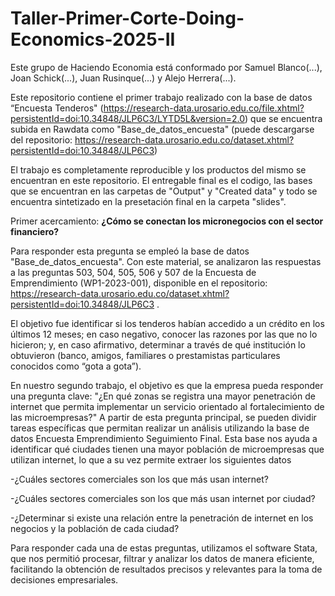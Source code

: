 # Taller-Primer-Corte-Doing-Economics-2025-II
Este grupo de Haciendo Economia está conformado por Samuel Blanco(...), Joan Schick(...), Juan Rusinque(...) y Alejo Herrera(...).

Este repositorio contiene el primer trabajo realizado con la base de datos “Encuesta Tenderos" (https://research-data.urosario.edu.co/file.xhtml?persistentId=doi:10.34848/JLP6C3/LYTD5L&version=2.0) que se encuentra subida en Rawdata como "Base_de_datos_encuesta" (puede descargarse del repositorio: https://research-data.urosario.edu.co/dataset.xhtml?persistentId=doi:10.34848/JLP6C3)

El trabajo es completamente reproducible y los productos del mismo se encuentran en este repositorio. El entregable final es el codigo, las bases que se encuentran en las carpetas de "Output" y "Created data" y todo se encuentra sintetizado en la presetación final en la carpeta "slides".

Primer acercamiento:
**¿Cómo se conectan los micronegocios con el sector financiero?**

Para responder esta pregunta se empleó la base de datos "Base_de_datos_encuesta". Con este material, se analizaron las respuestas a las preguntas 503, 504, 505, 506 y 507 de la Encuesta de Emprendimiento (WP1-2023-001), disponible en el repositorio: https://research-data.urosario.edu.co/dataset.xhtml?persistentId=doi:10.34848/JLP6C3 .

El objetivo fue identificar si los tenderos habían accedido a un crédito en los últimos 12 meses; en caso negativo, conocer las razones por las que no lo hicieron; y, en caso afirmativo, determinar a través de qué institución lo obtuvieron (banco, amigos, familiares o prestamistas particulares conocidos como “gota a gota”). 

En nuestro segundo trabajo, el objetivo es que la empresa pueda responder una pregunta clave: "¿En qué zonas se registra una mayor penetración de internet que permita implementar un servicio orientado al fortalecimiento de las microempresas?"
A partir de esta pregunta principal, se pueden dividir tareas específicas que permitan realizar un análisis utilizando la base de datos Encuesta Emprendimiento Seguimiento Final. Esta base nos ayuda a identificar qué ciudades tienen una mayor población de microempresas que utilizan internet, lo que a su vez permite extraer los siguientes datos

  -¿Cuáles sectores comerciales son los que más usan internet?
  
  -¿Cuáles sectores comerciales son los que más usan internet por ciudad?
  
  -¿Determinar si existe una relación entre la penetración de internet en los negocios y la población de cada ciudad?

Para responder cada una de estas preguntas, utilizamos el software Stata, que nos permitió procesar, filtrar y analizar los datos de manera eficiente, facilitando la obtención de resultados precisos y relevantes para la toma de decisiones empresariales.
